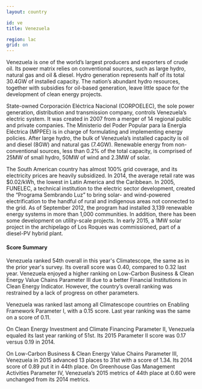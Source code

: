```yaml
---
layout: country

id: ve
title: Venezuela

region: lac
grid: on
---
```

Venezuela is one of the world’s largest producers and exporters of crude oil. Its power matrix relies on conventional sources, such as large hydro, natural gas and oil & diesel. Hydro generation represents half of its total 30.4GW of installed capacity. The nation’s abundant hydro resources, together with subsidies for oil-based generation, leave little space for the development of clean energy projects.  

State-owned Corporación Eléctrica Nacional (CORPOELEC), the sole power generation, distribution and transmission company, controls Venezuela’s electric system. It was created in 2007 from a merger of 14 regional public and private companies. The Ministerio del Poder Popular para la Energía Eléctrica (MPPEE) is in charge of formulating and implementing energy policies. 
After large hydro, the bulk of Venezuela’s installed capacity is oil and diesel (8GW) and natural gas (7.4GW). Renewable energy from non-conventional sources, less than 0.2% of the total capacity, is comprised of 25MW of small hydro, 50MW of wind and 2.3MW of solar.

The South American country has almost 100% grid coverage, and its electricity prices are heavily subsidized. In 2014, the average retail rate was $0.02/kWh, the lowest in Latin America and the Caribbean. 
In 2005, FUNELEC, a technical institution to the electric sector development, created the “Programa Sembrando Luz” to bring solar- and wind-powered electrification to the handful of rural and indigenous areas not connected to the grid. As of September 2012, the program had installed 3,139 renewable energy systems in more than 1,000 communities.  In addition, there has been some development on utility-scale projects. In early 2015, a 1MW solar project in the archipelago of Los Roques was commissioned, part of a diesel-PV hybrid plant.

#### Score Summary

Venezuela ranked 54th overall in this year's Climatescope, the same as in the prior year's survey. Its overall score was 0.40, compared to 0.32 last year.
Venezuela enjoyed a higher ranking on Low-Carbon Business & Clean Energy Value Chains Parameter III due to a better Financial Institutions in Clean Energy Indicator. However, the country’s overall ranking was restrained by a lack of progress on other parameters.

Venezuela was ranked last among all Climatescope countries on Enabling Framework Parameter I, with a 0.15 score. Last year ranking was the same on a score of 0.11.

On Clean Energy Investment and Climate Financing Parameter II, Venezuela equaled its last year ranking of 51st. Its 2015 Parameter II score was 0.17 versus 0.19 in 2014.

On Low-Carbon Business & Clean Energy Value Chains Parameter III, Venezuela in 2015 advanced 13 places to 31st with a score of 1.34. Its 2014 score of 0.89 put it in 44th place.
On Greenhouse Gas Management Activities Parameter IV, Venezuela’s 2015 metrics of 44th place at 0.60 were unchanged from its 2014 metrics.
